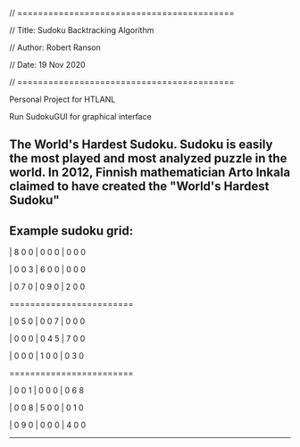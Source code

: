 // ==========================================

//  Title:  Sudoku Backtracking Algorithm

//  Author: Robert Ranson

//  Date:   19 Nov 2020

// ==========================================


Personal Project for HTLANL

Run SudokuGUI for graphical interface


The World's Hardest Sudoku. 
Sudoku is easily the most played and most analyzed puzzle in the world.
In 2012, Finnish mathematician Arto Inkala claimed to have created the "World's Hardest Sudoku"
-------------------------------
Example sudoku grid:
-------------------------------

| 8  0  0 | 0  0  0 | 0  0  0 

| 0  0  3 | 6  0  0 | 0  0  0

| 0  7  0 | 0  9  0 | 2  0  0

========================

| 0  5  0 | 0  0  7 | 0  0  0

| 0  0  0 | 0  4  5 | 7  0  0

| 0  0  0 | 1  0  0 | 0  3  0

========================

| 0  0  1 | 0  0  0 | 0  6  8

| 0  0  8 | 5  0  0 | 0  1  0

| 0  9  0 | 0  0  0 | 4  0  0

-------------------------------

